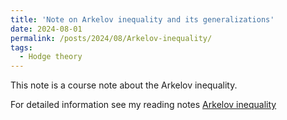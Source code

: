 ```yaml
---
title: 'Note on Arkelov inequality and its generalizations'
date: 2024-08-01
permalink: /posts/2024/08/Arkelov-inequality/
tags:
  - Hodge theory
---
```


This note is a course note about the Arkelov inequality.

For detailed information see my reading notes [Arkelov inequality](https://yilimath.github.io/files/Hodge/ArkelovInequality.pdf)